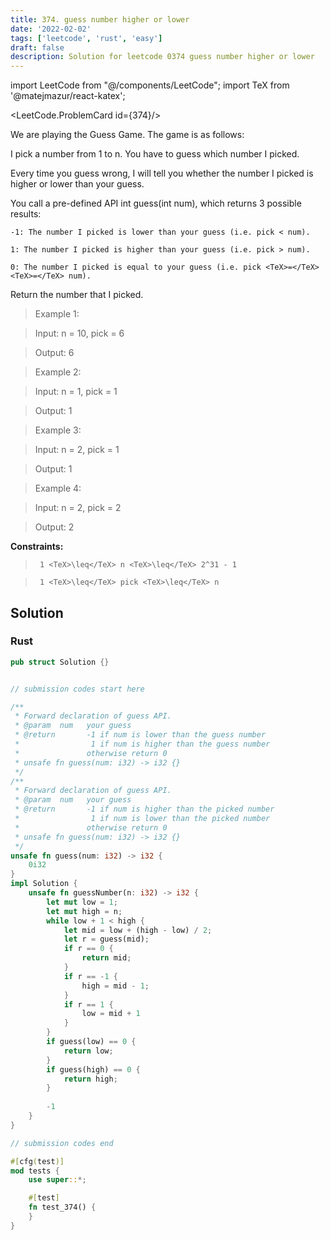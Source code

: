 ```yaml
---
title: 374. guess number higher or lower
date: '2022-02-02'
tags: ['leetcode', 'rust', 'easy']
draft: false
description: Solution for leetcode 0374 guess number higher or lower
---
```

import LeetCode from "@/components/LeetCode";
import TeX from '@matejmazur/react-katex';

<LeetCode.ProblemCard id={374}/>
 

  We are playing the Guess Game. The game is as follows:

  I pick a number from 1 to n. You have to guess which number I picked.

  Every time you guess wrong, I will tell you whether the number I picked is higher or lower than your guess.

  You call a pre-defined API int guess(int num), which returns 3 possible results:

  

  	-1: The number I picked is lower than your guess (i.e. pick < num).

  	1: The number I picked is higher than your guess (i.e. pick > num).

  	0: The number I picked is equal to your guess (i.e. pick <TeX>=</TeX><TeX>=</TeX> num).

  

  Return the number that I picked.

   

 >   Example 1:

 >   Input: n <TeX>=</TeX> 10, pick <TeX>=</TeX> 6

 >   Output: 6

 >   Example 2:

 >   Input: n <TeX>=</TeX> 1, pick <TeX>=</TeX> 1

 >   Output: 1

 >   Example 3:

 >   Input: n <TeX>=</TeX> 2, pick <TeX>=</TeX> 1

 >   Output: 1

 >   Example 4:

 >   Input: n <TeX>=</TeX> 2, pick <TeX>=</TeX> 2

 >   Output: 2

   

  **Constraints:**

  

 >   	1 <TeX>\leq</TeX> n <TeX>\leq</TeX> 2^31 - 1

 >   	1 <TeX>\leq</TeX> pick <TeX>\leq</TeX> n


## Solution
### Rust
```rust
pub struct Solution {}


// submission codes start here

/** 
 * Forward declaration of guess API.
 * @param  num   your guess
 * @return 	     -1 if num is lower than the guess number
 *			      1 if num is higher than the guess number
 *               otherwise return 0
 * unsafe fn guess(num: i32) -> i32 {}
 */
/** 
 * Forward declaration of guess API.
 * @param  num   your guess
 * @return 	     -1 if num is higher than the picked number
 *			      1 if num is lower than the picked number
 *               otherwise return 0
 * unsafe fn guess(num: i32) -> i32 {}
 */
unsafe fn guess(num: i32) -> i32 {
    0i32
}
impl Solution {
    unsafe fn guessNumber(n: i32) -> i32 {
        let mut low = 1;
        let mut high = n;
        while low + 1 < high {
            let mid = low + (high - low) / 2;
            let r = guess(mid);
            if r == 0 {
                return mid;
            }
            if r == -1 {
                high = mid - 1;
            }
            if r == 1 {
                low = mid + 1
            }
        }
        if guess(low) == 0 {
            return low;
        }
        if guess(high) == 0 {
            return high;
        }
        
        -1
    }
}

// submission codes end

#[cfg(test)]
mod tests {
    use super::*;

    #[test]
    fn test_374() {
    }
}

```
